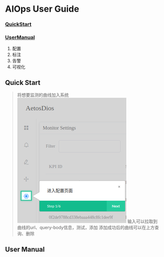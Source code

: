 # AIOps User  Guide

### [QuickStart](#quick-start)

### [UserManual](#user-manual)
1. 配置
2. 标注
3. 告警
4. 可视化

## Quick Start

> 将想要监测的曲线加入系统
![进入Setting页面](https://github.com/DerrickShine/AIOps-User-Manual/blob/master/pic/entering_setting.png)
> 输入可以拉取到曲线的url、query-body信息，测试，添加
> 添加成功后的曲线可以在上方查询、删除

> 

## User Manual

<!--stackedit_data:
eyJoaXN0b3J5IjpbOTQ1NDU4NzUyLC0xNzgwMjE2ODE0LDIwOD
Q4MTg4OTcsLTE2MTUzODgwNTRdfQ==
-->